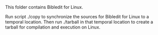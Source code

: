 This folder contains Bibledit for Linux.

Run script ./copy to synchronize the sources for Bibledit for Linux to a temporal location.
Then run ./tarball in that temporal location to create a tarball for compilation and execution on Linux.
